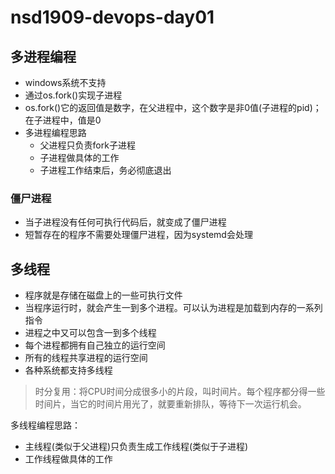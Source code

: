 # nsd1909-devops-day01

## 多进程编程

- windows系统不支持
- 通过os.fork()实现子进程
- os.fork()它的返回值是数字，在父进程中，这个数字是非0值(子进程的pid)；在子进程中，值是0
- 多进程编程思路
  - 父进程只负责fork子进程
  - 子进程做具体的工作
  - 子进程工作结束后，务必彻底退出

### 僵尸进程

- 当子进程没有任何可执行代码后，就变成了僵尸进程
- 短暂存在的程序不需要处理僵尸进程，因为systemd会处理

## 多线程

- 程序就是存储在磁盘上的一些可执行文件
- 当程序运行时，就会产生一到多个进程。可以认为进程是加载到内存的一系列指令
- 进程之中又可以包含一到多个线程
- 每个进程都拥有自己独立的运行空间
- 所有的线程共享进程的运行空间
- 各种系统都支持多线程

> 时分复用：将CPU时间分成很多小的片段，叫时间片。每个程序都分得一些时间片，当它的时间片用光了，就要重新排队，等待下一次运行机会。

多线程编程思路：

- 主线程(类似于父进程)只负责生成工作线程(类似于子进程)
- 工作线程做具体的工作







